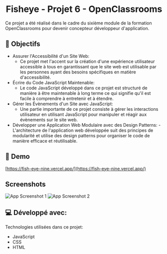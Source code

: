 <h1 align="center" id="title">Fisheye - Projet 6 - OpenClassrooms</h1>

<p id="description">Ce projet a été réalisé dans le cadre du sixième module de la formation OpenClassrooms pour devenir concepteur développeur d'application.</p>

<h2>🍰 Objectifs</h2>

- Assurer l'Accessibilité d'un Site Web:
  - Ce projet met l'accent sur la création d'une expérience utilisateur accessible à tous en garantissant que le site web est utilisable par les personnes ayant des besoins spécifiques en matière d'accessibilité.
- Écrire du Code JavaScript Maintenable:
  - Le code JavaScript développé dans ce projet est structuré de manière à être maintenable à long terme ce qui signifie qu'il est facile à comprendre à entretenir et à étendre.
- Gérer les Évènements d'un Site avec JavaScript:
  - Une partie importante de ce projet consiste à gérer les interactions utilisateur en utilisant JavaScript pour manipuler et réagir aux évènements sur le site web.
- Développer une Application Web Modulaire avec des Design Patterns:
  -L'architecture de l'application web développée suit des principes de modularité et utilise des design patterns pour organiser le code de manière efficace et réutilisable.
  <br>

<h2>🚀 Demo</h2>

[https://fish-eye-nine.vercel.app/](https://fish-eye-nine.vercel.app/)
<br>

## Screenshots
![App Screenshot 1]((https://pictures.angiepons.fr/images/pf_fisheye1G.png))
![App Screenshot 2]((https://pictures.angiepons.fr/images/pf_fisheye2G.png))

  
  
<h2>💻 Développé avec:</h2>

Technologies utilisées dans ce projet:

- JavaScript
- CSS
- HTML

